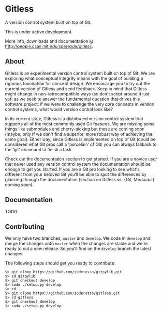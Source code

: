 Gitless
=======

A version control system built on top of Git.

This is under active development.

More info, downloads and documentation @
<http://people.csail.mit.edu/sperezde/gitless>.


About
-----

Gitless is an experimental version control system built on top of Git. We are
exploring what conceptual integrity means with the goal of building a rigorous
foundation for concept design. We encourage you to try out the current version
of Gitless and send feedback. Keep in mind that Gitless might change in
non-retrocompatible ways (so don't script around it just yet) as we seek to
answer the fundamental question that drives this software project: if we were
to challenge the very core concepts in version control systems, what would
version control look like?

In its current state, Gitless is a distributed version control system that
supports all of the most commonly used Git features. We are missing some things
like submodules and cherry-picking but these are coming soon (maybe; only if we
don't find a superior, more robust way of achieving the same goal). Either way,
since Gitless is implemented on top of Git (could be considered what Git
pros call a 'porcelain' of Git) you can always fallback to the 'git' command to
finish a task.

Check out the documentation section to get started. If you are a novice user
that never used any version control system the documentation should be enough to
get you started. If you are a Git pro looking to see what's different from your
beloved Git you'll be able to spot the differences by glancing through the
documentation (section on Gitless vs. {Git, Mercurial} coming soon).


Documentation
-------------

TODO


Contributing
------------

We only have two branches, `master` and `develop`. We code in `develop` and
merge the changes onto `master` when the changes are stable and we're ready to
cut a new release. So you'll find on the `develop` branch the latest changes.

The following steps should get you ready to contribute:

    $> git clone https://github.com/spderosso/gitpylib.git
    $> cd gitpylib
    $> git checkout develop
    $> sudo ./setup.py develop
    $> cd ..
    $> git clone https://github.com/spderosso/gitless.git
    $> cd gitless
    $> git checkout develop
    $> sudo ./setup.py develop
